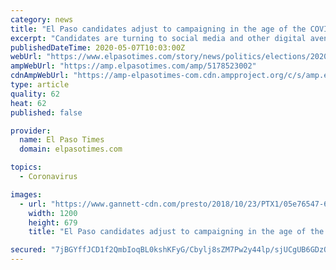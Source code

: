 ```yaml
---
category: news
title: "El Paso candidates adjust to campaigning in the age of the COVID-19 pandemic"
excerpt: "Candidates are turning to social media and other digital avenues to reach voters as they face the coronavirus pandemic and social distancing needs."
publishedDateTime: 2020-05-07T10:03:00Z
webUrl: "https://www.elpasotimes.com/story/news/politics/elections/2020/05/07/el-paso-candidates-adjust-campaigning-age-covid-19-pandemic/5178523002/"
ampWebUrl: "https://amp.elpasotimes.com/amp/5178523002"
cdnAmpWebUrl: "https://amp-elpasotimes-com.cdn.ampproject.org/c/s/amp.elpasotimes.com/amp/5178523002"
type: article
quality: 62
heat: 62
published: false

provider:
  name: El Paso Times
  domain: elpasotimes.com

topics:
  - Coronavirus

images:
  - url: "https://www.gannett-cdn.com/presto/2018/10/23/PTX1/05e76547-66d0-4eff-a34b-860b99efdd68-5_Early_Vote_.jpg?auto=webp&crop=2999,1698,x0,y0&format=pjpg&width=1200"
    width: 1200
    height: 679
    title: "El Paso candidates adjust to campaigning in the age of the COVID-19 pandemic"

secured: "7jBGYffJCD1f2QmbIoqBL0kshKFyG/Cbylj8sZM7Pw2y44lp/sjUCgUB6GDzOZe3uRHpVRhlKm5xwRCK0v7WsxR8SU6iFSTdRMBlGXoWQyuTWGqOTmQKMf742rzaZBhJoSQnElfkXWEODqGWnyHUzskHcm4iSubULiaoUG5zB3N4+LYhHvOgBH6xW58v7zvFXZxj7UgbtwfmsDxsCl8wiFZGZbn4LcDfVq4pY/1YIhilQloeQ/B6I/DoFGZf74QUzNrqTYk+Uc91xJ/C0mw9pPQj+l4N4n1YUWro80QR4TtoGo65TLGRrgezQ9+LKvXE;bZ1fuzt3jzke8XSrPu4Jaw=="
---
```



